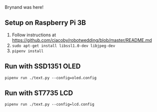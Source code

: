 Brynand was here!

## Setup on Raspberry Pi 3B

1. Follow instructions at https://github.com/cjacoby/robotwedding/blob/master/README.md
1. `sudo apt-get install libssl1.0-dev libjpeg-dev`
1. `pipenv install`

## Run with SSD1351 OLED
```pipenv run ./text.py --config=oled.config```

## Run with ST7735 LCD
```pipenv run ./text.py --config=lcd.config```
